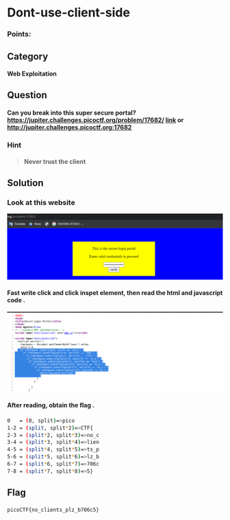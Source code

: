 # Dont-use-client-side
### Points: 

## Category
#### Web Exploitation

## Question
#### Can you break into this super secure portal? https://jupiter.challenges.picoctf.org/problem/17682/ [link](https://jupiter.challenges.picoctf.org/problem/17682/) or http://jupiter.challenges.picoctf.org:17682
### Hint
>#### Never trust the client



## Solution
### Look at this website
![pico](a/01.PNG)

#### Fast write click and click inspet element, then read the html and javascript code . 
![pico](a/04.png)
#### After reading, obtain the flag . 
```bash
0   = (0, split)=>pico
1-2 = (split, split*2)=>CTF{
2-3 = (split*2, split*3)=>no_c
3-4 = (split*3, split*4)=>lien
4-5 = (split*4, split*5)=>ts_p
5-6 = (split*5, split*6)=>lz_b
6-7 = (split*6, split*7)=>706c
7-8 = (split*7, split*8)=>5}

```


## Flag
`picoCTF{no_clients_plz_b706c5}`
